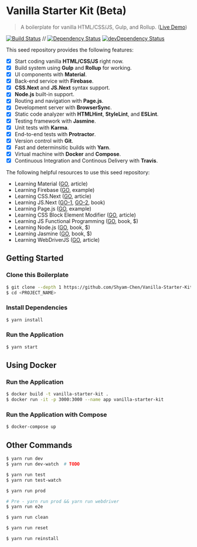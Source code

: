 # Vanilla Starter Kit (Beta)

> A boilerplate for vanilla HTML/CSS/JS, Gulp, and Rollup. ([Live Demo](https://test-1498d.firebaseapp.com/))

[![Build Status](https://travis-ci.org/Shyam-Chen/Vanilla-Starter-Kit.svg?branch=master)](https://travis-ci.org/Shyam-Chen/Vanilla-Starter-Kit)
 //
[![Dependency Status](https://david-dm.org/Shyam-Chen/Vanilla-Starter-Kit.svg)](https://david-dm.org/Shyam-Chen/Vanilla-Starter-Kit)
[![devDependency Status](https://david-dm.org/Shyam-Chen/Vanilla-Starter-Kit/dev-status.svg)](https://david-dm.org/Shyam-Chen/Vanilla-Starter-Kit?type=dev)

This seed repository provides the following features:
* [x] Start coding vanilla **HTML/CSS/JS** right now.
* [x] Build system using **Gulp** and **Rollup** for working.
* [x] UI components with **Material**.
* [x] Back-end service with **Firebase**.
* [x] **CSS.Next** and **JS.Next** syntax support.
* [x] **Node.js** built-in support.
* [x] Routing and navigation with **Page.js**.
* [x] Development server with **BrowserSync**.
* [x] Static code analyzer with **HTMLHint**, **StyleLint**, and **ESLint**.
* [x] Testing framework with **Jasmine**.
* [x] Unit tests with **Karma**.
* [x] End-to-end tests with **Protractor**.
* [x] Version control with **Git**.
* [x] Fast and determinsitic builds with **Yarn**.
* [x] Virtual machine with **Docker** and **Compose**.
* [x] Continuous Integration and Continous Delivery with **Travis**.

The following helpful resources to use this seed repository:
* Learning Material ([GO](https://webdesign.tutsplus.com/series/learning-material-design-lite--cms-888), article)
* Learning Firebase ([GO](https://github.com/firebase/quickstart-js), example)
* Learning CSS.Next ([GO](http://cssnext.io/features/), article)
* Learning JS.Next ([GO-1](http://exploringjs.com/es6/index.html), [GO-2](https://leanpub.com/understandinges6/read), book)
* Learning Page.js ([GO](https://github.com/visionmedia/page.js/tree/master/examples), example)
* Learning CSS Block Element Modifier ([GO](https://css-tricks.com/bem-101/), article)
* Learning JS Functional Programming ([GO](https://www.packtpub.com/web-development/functional-programming-javascript), book, $)
* Learning Node.js ([GO](http://shop.oreilly.com/product/0636920046936.do), book, $)
* Learning Jasmine ([GO](https://www.packtpub.com/web-development/jasmine-javascript-testing-second-edition), book, $)
* Learning WebDriverJS ([GO](https://www.packtpub.com/books/content/testing-ui-using-webdriverjs), article)

## Getting Started

### Clone this Boilerplate
```bash
$ git clone --depth 1 https://github.com/Shyam-Chen/Vanilla-Starter-Kit.git <PROJECT_NAME>
$ cd <PROJECT_NAME>
```

### Install Dependencies
```bash
$ yarn install
```

### Run the Application
```bash
$ yarn start
```

## Using Docker

### Run the Application
```bash
$ docker build -t vanilla-starter-kit .
$ docker run -it -p 3000:3000 --name app vanilla-starter-kit
```

### Run the Application with Compose
```bash
$ docker-compose up
```

## Other Commands

```bash
$ yarn run dev
$ yarn run dev-watch  # TODO
```

```bash
$ yarn run test
$ yarn run test-watch
```

```bash
$ yarn run prod
```

```bash
# Pre - yarn run prod && yarn run webdriver
$ yarn run e2e
```

```bash
$ yarn run clean
```

```bash
$ yarn run reset
```

```bash
$ yarn run reinstall
```
